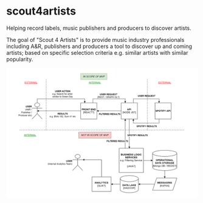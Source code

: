# scout4artists
Helping record labels, music publishers and producers to discover artists.

The goal of "Scout 4 Artists" is to provide music industry professionals including A&R, publishers and producers a tool to discover up and coming artists; based on specific selection criteria e.g. similar artists with similar popularity.

![System Architecture](https://github.com/lorenzopoulloura/scout4artists/blob/main/System%20Architecture.png)
